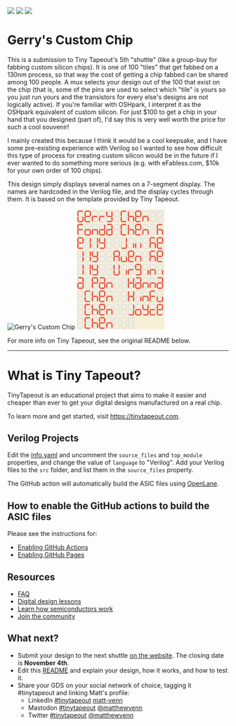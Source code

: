 ![](../../workflows/gds/badge.svg) ![](../../workflows/docs/badge.svg) ![](../../workflows/test/badge.svg)

# Gerry's Custom Chip

This is a submission to Tiny Tapeout's 5th "shuttle" (like a group-buy for fabbing custom silicon chips).
It is one of 100 "tiles" that get fabbed on a 130nm process, so that way the cost of getting a chip fabbed can be shared among 100 people.  A mux selects your design out of the 100 that exist on the chip (that is, some of the pins are used to select which "tile" is yours so you just run yours and the transistors for every else's designs are not logically active).
If you're familiar with OSHpark, I interpret it as the OSHpark equivalent of custom silicon.  For just $100 to get a chip in your hand that you designed (part of), I'd say this is very well worth the price for such a cool souvenir!

I mainly created this because I think it would be a cool keepsake, and I have some pre-existing experience with Verilog so I wanted to see how difficult this type of process for creating custom silicon would be in the future if I ever wanted to do something more serious (e.g. with eFabless.com, $10k for your own order of 100 chips).

This design simply displays several names on a 7-segment display.  The names are hardcoded in the Verilog file, and the display cycles through them.  It is based on the template provided by Tiny Tapeout.

![Gerry's Custom Chip](screenshots/3d_view.png)
<img alt="Gerry's Custom Chip" src="screenshots/7segment_result.png" style="max-width: 200px;" />

For more info on Tiny Tapeout, see the original README below.

---

# What is Tiny Tapeout?

TinyTapeout is an educational project that aims to make it easier and cheaper than ever to get your digital designs manufactured on a real chip.

To learn more and get started, visit https://tinytapeout.com.

## Verilog Projects

Edit the [info.yaml](info.yaml) and uncomment the `source_files` and `top_module` properties, and change the value of `language` to "Verilog". Add your Verilog files to the `src` folder, and list them in the `source_files` property.

The GitHub action will automatically build the ASIC files using [OpenLane](https://www.zerotoasiccourse.com/terminology/openlane/).

## How to enable the GitHub actions to build the ASIC files

Please see the instructions for:

- [Enabling GitHub Actions](https://tinytapeout.com/faq/#when-i-commit-my-change-the-gds-action-isnt-running)
- [Enabling GitHub Pages](https://tinytapeout.com/faq/#my-github-action-is-failing-on-the-pages-part)

## Resources

- [FAQ](https://tinytapeout.com/faq/)
- [Digital design lessons](https://tinytapeout.com/digital_design/)
- [Learn how semiconductors work](https://tinytapeout.com/siliwiz/)
- [Join the community](https://discord.gg/rPK2nSjxy8)

## What next?

- Submit your design to the next shuttle [on the website](https://tinytapeout.com/#submit-your-design). The closing date is **November 4th**.
- Edit this [README](README.md) and explain your design, how it works, and how to test it.
- Share your GDS on your social network of choice, tagging it #tinytapeout and linking Matt's profile:
  - LinkedIn [#tinytapeout](https://www.linkedin.com/search/results/content/?keywords=%23tinytapeout) [matt-venn](https://www.linkedin.com/in/matt-venn/)
  - Mastodon [#tinytapeout](https://chaos.social/tags/tinytapeout) [@matthewvenn](https://chaos.social/@matthewvenn)
  - Twitter [#tinytapeout](https://twitter.com/hashtag/tinytapeout?src=hashtag_click) [@matthewvenn](https://twitter.com/matthewvenn)
